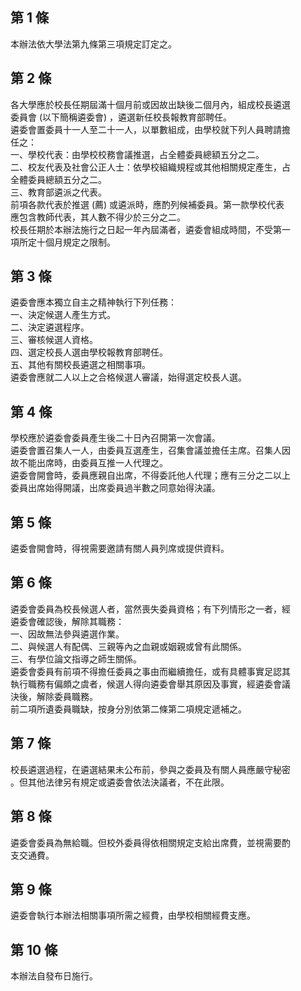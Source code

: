 第 1 條
-------
本辦法依大學法第九條第三項規定訂定之。

第 2 條
-------
各大學應於校長任期屆滿十個月前或因故出缺後二個月內，組成校長遴選  
委員會 (以下簡稱遴委會) ，遴選新任校長報教育部聘任。  
遴委會置委員十一人至二十一人，以單數組成，由學校就下列人員聘請擔  
任之：  
一、學校代表：由學校校務會議推選，占全體委員總額五分之二。  
二、校友代表及社會公正人士：依學校組織規程或其他相關規定產生，占  
    全體委員總額五分之二。  
三、教育部遴派之代表。  
前項各款代表於推選 (薦) 或遴派時，應酌列候補委員。第一款學校代表  
應包含教師代表，其人數不得少於三分之二。  
校長任期於本辦法施行之日起一年內屆滿者，遴委會組成時間，不受第一  
項所定十個月規定之限制。

第 3 條
-------
遴委會應本獨立自主之精神執行下列任務：  
一、決定候選人產生方式。  
二、決定遴選程序。  
三、審核候選人資格。  
四、選定校長人選由學校報教育部聘任。  
五、其他有關校長遴選之相關事項。  
遴委會應就二人以上之合格候選人審議，始得選定校長人選。

第 4 條
-------
學校應於遴委會委員產生後二十日內召開第一次會議。  
遴委會置召集人一人，由委員互選產生，召集會議並擔任主席。召集人因  
故不能出席時，由委員互推一人代理之。  
遴委會開會時，委員應親自出席，不得委託他人代理；應有三分之二以上  
委員出席始得開議，出席委員過半數之同意始得決議。

第 5 條
-------
遴委會開會時，得視需要邀請有關人員列席或提供資料。

第 6 條
-------
遴委會委員為校長候選人者，當然喪失委員資格；有下列情形之一者，經  
遴委會確認後，解除其職務：  
一、因故無法參與遴選作業。  
二、與候選人有配偶、三親等內之血親或姻親或曾有此關係。  
三、有學位論文指導之師生關係。  
遴委會委員有前項不得擔任委員之事由而繼續擔任，或有具體事實足認其  
執行職務有偏頗之虞者，候選人得向遴委會舉其原因及事實，經遴委會議  
決後，解除委員職務。  
前二項所遺委員職缺，按身分別依第二條第二項規定遞補之。

第 7 條
-------
校長遴選過程，在遴選結果未公布前，參與之委員及有關人員應嚴守秘密  
。但其他法律另有規定或遴委會依法決議者，不在此限。

第 8 條
-------
遴委會委員為無給職。但校外委員得依相關規定支給出席費，並視需要酌  
支交通費。

第 9 條
-------
遴委會執行本辦法相關事項所需之經費，由學校相關經費支應。

第 10 條
--------
本辦法自發布日施行。

